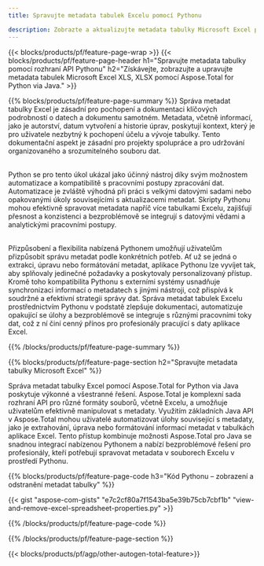 ```yaml
---
title: Spravujte metadata tabulek Excelu pomocí Pythonu 

description: Zobrazte a aktualizujte metadata tabulky Microsoft Excel prostřednictvím aplikace Python.
---
```


{{< blocks/products/pf/feature-page-wrap >}}
{{< blocks/products/pf/feature-page-header h1="Spravujte metadata tabulky pomocí rozhraní API Pythonu" h2="Získávejte, zobrazujte a upravujte metadata tabulek Microsoft Excel XLS, XLSX pomocí Aspose.Total for Python via Java." >}}

{{% blocks/products/pf/feature-page-summary %}}
Správa metadat tabulky Excel je zásadní pro pochopení a dokumentaci klíčových podrobností o datech a dokumentu samotném. Metadata, včetně informací, jako je autorství, datum vytvoření a historie úprav, poskytují kontext, který je pro uživatele nezbytný k pochopení účelu a vývoje tabulky. Tento dokumentační aspekt je zásadní pro projekty spolupráce a pro udržování organizovaného a srozumitelného souboru dat. <br /><br />

Python se pro tento úkol ukázal jako účinný nástroj díky svým možnostem automatizace a kompatibilitě s pracovními postupy zpracování dat. Automatizace je zvláště výhodná při práci s velkými datovými sadami nebo opakovanými úkoly souvisejícími s aktualizacemi metadat. Skripty Pythonu mohou efektivně spravovat metadata napříč více tabulkami Excelu, zajišťují přesnost a konzistenci a bezproblémově se integrují s datovými vědami a analytickými pracovními postupy.<br /><br />

Přizpůsobení a flexibilita nabízená Pythonem umožňují uživatelům přizpůsobit správu metadat podle konkrétních potřeb. Ať už se jedná o extrakci, úpravu nebo formátování metadat, aplikace Pythonu lze vyvíjet tak, aby splňovaly jedinečné požadavky a poskytovaly personalizovaný přístup. Kromě toho kompatibilita Pythonu s externími systémy usnadňuje synchronizaci informací o metadatech s jinými nástroji, což přispívá k soudržné a efektivní strategii správy dat. Správa metadat tabulek Excelu prostřednictvím Pythonu v podstatě zlepšuje dokumentaci, automatizuje opakující se úlohy a bezproblémově se integruje s různými pracovními toky dat, což z ní činí cenný přínos pro profesionály pracující s daty aplikace Excel.

{{% /blocks/products/pf/feature-page-summary  %}}

{{% blocks/products/pf/feature-page-section  h2="Spravujte metadata tabulky Microsoft Excel" %}}

Správa metadat tabulky Excel pomocí Aspose.Total for Python via Java poskytuje výkonné a všestranné řešení. Aspose.Total je komplexní sada rozhraní API pro různé formáty souborů, včetně Excelu, a umožňuje uživatelům efektivně manipulovat s metadaty. Využitím základních Java API v Aspose.Total mohou uživatelé automatizovat úlohy související s metadaty, jako je extrahování, úprava nebo formátování informací metadat v tabulkách aplikace Excel. Tento přístup kombinuje možnosti Aspose.Total pro Java se snadnou integrací nabízenou Pythonem a nabízí bezproblémové řešení pro profesionály, kteří potřebují spravovat metadata v souborech Excelu v prostředí Pythonu.

{{% blocks/products/pf/feature-page-code h3="Kód Pythonu – zobrazení a odstranění metadat tabulky" %}}

{{< gist "aspose-com-gists" "e7c2cf80a7f1543ba5e39b75cb7cbf1b" "view-and-remove-excel-spreadsheet-properties.py" >}}

{{% /blocks/products/pf/feature-page-code  %}}

{{% /blocks/products/pf/feature-page-section %}}

{{< blocks/products/pf/agp/other-autogen-total-feature>}}